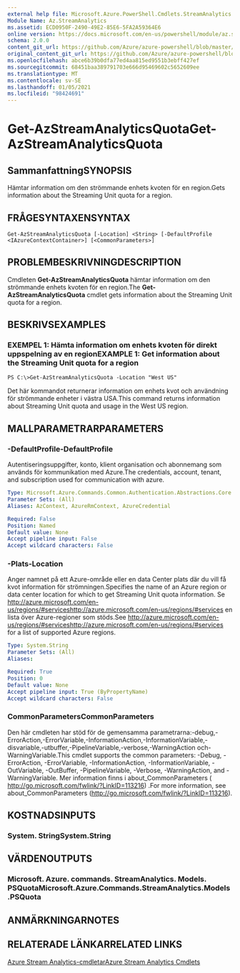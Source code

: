 ```yaml
---
external help file: Microsoft.Azure.PowerShell.Cmdlets.StreamAnalytics.dll-Help.xml
Module Name: Az.StreamAnalytics
ms.assetid: ECD0950F-2490-49E2-85E6-5FA2A59364E6
online version: https://docs.microsoft.com/en-us/powershell/module/az.streamanalytics/get-azstreamanalyticsquota
schema: 2.0.0
content_git_url: https://github.com/Azure/azure-powershell/blob/master/src/StreamAnalytics/StreamAnalytics/help/Get-AzStreamAnalyticsQuota.md
original_content_git_url: https://github.com/Azure/azure-powershell/blob/master/src/StreamAnalytics/StreamAnalytics/help/Get-AzStreamAnalyticsQuota.md
ms.openlocfilehash: abce6b39b0dfa77ed4aa815ed9551b3ebff427ef
ms.sourcegitcommit: 68451baa389791703e666d95469602c5652609ee
ms.translationtype: MT
ms.contentlocale: sv-SE
ms.lasthandoff: 01/05/2021
ms.locfileid: "98424691"
---
```

# <span data-ttu-id="89de5-101">Get-AzStreamAnalyticsQuota</span><span class="sxs-lookup"><span data-stu-id="89de5-101">Get-AzStreamAnalyticsQuota</span></span>

## <span data-ttu-id="89de5-102">Sammanfattning</span><span class="sxs-lookup"><span data-stu-id="89de5-102">SYNOPSIS</span></span>
<span data-ttu-id="89de5-103">Hämtar information om den strömmande enhets kvoten för en region.</span><span class="sxs-lookup"><span data-stu-id="89de5-103">Gets information about the Streaming Unit quota for a region.</span></span>

## <span data-ttu-id="89de5-104">FRÅGESYNTAXEN</span><span class="sxs-lookup"><span data-stu-id="89de5-104">SYNTAX</span></span>

```
Get-AzStreamAnalyticsQuota [-Location] <String> [-DefaultProfile <IAzureContextContainer>] [<CommonParameters>]
```

## <span data-ttu-id="89de5-105">PROBLEMBESKRIVNING</span><span class="sxs-lookup"><span data-stu-id="89de5-105">DESCRIPTION</span></span>
<span data-ttu-id="89de5-106">Cmdleten **Get-AzStreamAnalyticsQuota** hämtar information om den strömmande enhets kvoten för en region.</span><span class="sxs-lookup"><span data-stu-id="89de5-106">The **Get-AzStreamAnalyticsQuota** cmdlet gets information about the Streaming Unit quota for a region.</span></span>

## <span data-ttu-id="89de5-107">BESKRIVS</span><span class="sxs-lookup"><span data-stu-id="89de5-107">EXAMPLES</span></span>

### <span data-ttu-id="89de5-108">EXEMPEL 1: Hämta information om enhets kvoten för direkt uppspelning av en region</span><span class="sxs-lookup"><span data-stu-id="89de5-108">EXAMPLE 1: Get information about the Streaming Unit quota for a region</span></span>
```
PS C:\>Get-AzStreamAnalyticsQuota -Location "West US"
```

<span data-ttu-id="89de5-109">Det här kommandot returnerar information om enhets kvot och användning för strömmande enheter i västra USA.</span><span class="sxs-lookup"><span data-stu-id="89de5-109">This command returns information about Streaming Unit quota and usage in the West US region.</span></span>

## <span data-ttu-id="89de5-110">MALLPARAMETRAR</span><span class="sxs-lookup"><span data-stu-id="89de5-110">PARAMETERS</span></span>

### <span data-ttu-id="89de5-111">-DefaultProfile</span><span class="sxs-lookup"><span data-stu-id="89de5-111">-DefaultProfile</span></span>
<span data-ttu-id="89de5-112">Autentiseringsuppgifter, konto, klient organisation och abonnemang som används för kommunikation med Azure.</span><span class="sxs-lookup"><span data-stu-id="89de5-112">The credentials, account, tenant, and subscription used for communication with azure.</span></span>

```yaml
Type: Microsoft.Azure.Commands.Common.Authentication.Abstractions.Core.IAzureContextContainer
Parameter Sets: (All)
Aliases: AzContext, AzureRmContext, AzureCredential

Required: False
Position: Named
Default value: None
Accept pipeline input: False
Accept wildcard characters: False
```

### <span data-ttu-id="89de5-113">-Plats</span><span class="sxs-lookup"><span data-stu-id="89de5-113">-Location</span></span>
<span data-ttu-id="89de5-114">Anger namnet på ett Azure-område eller en data Center plats där du vill få kvot information för strömningen.</span><span class="sxs-lookup"><span data-stu-id="89de5-114">Specifies the name of an Azure region or data center location for which to get Streaming Unit quota information.</span></span>
<span data-ttu-id="89de5-115">Se http://azure.microsoft.com/en-us/regions/#serviceshttp://azure.microsoft.com/en-us/regions/#services en lista över Azure-regioner som stöds.</span><span class="sxs-lookup"><span data-stu-id="89de5-115">See http://azure.microsoft.com/en-us/regions/#serviceshttp://azure.microsoft.com/en-us/regions/#services for a list of supported Azure regions.</span></span>

```yaml
Type: System.String
Parameter Sets: (All)
Aliases:

Required: True
Position: 0
Default value: None
Accept pipeline input: True (ByPropertyName)
Accept wildcard characters: False
```

### <span data-ttu-id="89de5-116">CommonParameters</span><span class="sxs-lookup"><span data-stu-id="89de5-116">CommonParameters</span></span>
<span data-ttu-id="89de5-117">Den här cmdleten har stöd för de gemensamma parametrarna:-debug,-ErrorAction,-ErrorVariable,-InformationAction,-InformationVariable,-disvariable,-utbuffer,-PipelineVariable,-verbose,-WarningAction och-WarningVariable.</span><span class="sxs-lookup"><span data-stu-id="89de5-117">This cmdlet supports the common parameters: -Debug, -ErrorAction, -ErrorVariable, -InformationAction, -InformationVariable, -OutVariable, -OutBuffer, -PipelineVariable, -Verbose, -WarningAction, and -WarningVariable.</span></span> <span data-ttu-id="89de5-118">Mer information finns i about_CommonParameters ( http://go.microsoft.com/fwlink/?LinkID=113216) .</span><span class="sxs-lookup"><span data-stu-id="89de5-118">For more information, see about_CommonParameters (http://go.microsoft.com/fwlink/?LinkID=113216).</span></span>

## <span data-ttu-id="89de5-119">KOSTNADS</span><span class="sxs-lookup"><span data-stu-id="89de5-119">INPUTS</span></span>

### <span data-ttu-id="89de5-120">System. String</span><span class="sxs-lookup"><span data-stu-id="89de5-120">System.String</span></span>

## <span data-ttu-id="89de5-121">VÄRDEN</span><span class="sxs-lookup"><span data-stu-id="89de5-121">OUTPUTS</span></span>

### <span data-ttu-id="89de5-122">Microsoft. Azure. commands. StreamAnalytics. Models. PSQuota</span><span class="sxs-lookup"><span data-stu-id="89de5-122">Microsoft.Azure.Commands.StreamAnalytics.Models.PSQuota</span></span>

## <span data-ttu-id="89de5-123">ANMÄRKNINGAR</span><span class="sxs-lookup"><span data-stu-id="89de5-123">NOTES</span></span>

## <span data-ttu-id="89de5-124">RELATERADE LÄNKAR</span><span class="sxs-lookup"><span data-stu-id="89de5-124">RELATED LINKS</span></span>

[<span data-ttu-id="89de5-125">Azure Stream Analytics-cmdletar</span><span class="sxs-lookup"><span data-stu-id="89de5-125">Azure Stream Analytics Cmdlets</span></span>](./Az.StreamAnalytics.md)


